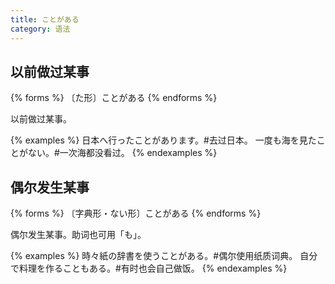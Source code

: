 ```yaml
---
title: ことがある
category: 语法
---
```


## 以前做过某事

{% forms %}
〔た形〕ことがある
{% endforms %}

以前做过某事。

{% examples %}
日本へ行ったことがあります。#去过日本。
一度も海を見たことがない。#一次海都没看过。
{% endexamples %}

## 偶尔发生某事

{% forms %}
〔字典形・ない形〕ことがある
{% endforms %}

偶尔发生某事。助词也可用「も」。

{% examples %}
時々紙の辞書を使うことがある。#偶尔使用纸质词典。
自分で料理を作ることもある。#有时也会自己做饭。
{% endexamples %}
